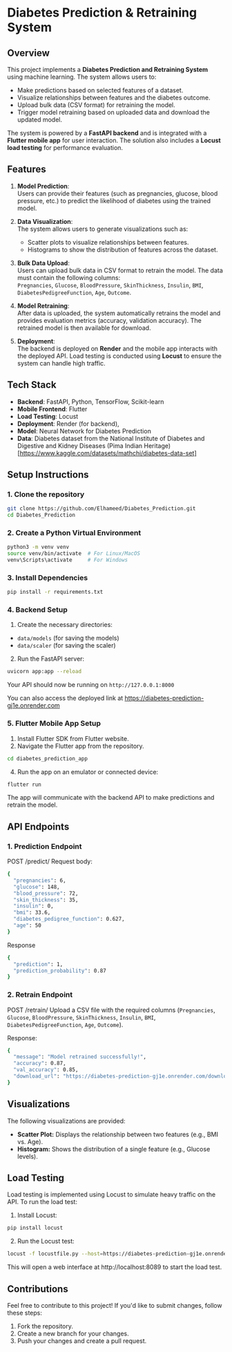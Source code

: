 # Diabetes Prediction & Retraining System

## Overview

This project implements a **Diabetes Prediction and Retraining System** using machine learning. The system allows users to:
- Make predictions based on selected features of a dataset.
- Visualize relationships between features and the diabetes outcome.
- Upload bulk data (CSV format) for retraining the model.
- Trigger model retraining based on uploaded data and download the updated model.

The system is powered by a **FastAPI backend** and is integrated with a **Flutter mobile app** for user interaction. The solution also includes a **Locust load testing** for performance evaluation.

## Features

1. **Model Prediction**:  
   Users can provide their features (such as pregnancies, glucose, blood pressure, etc.) to predict the likelihood of diabetes using the trained model.

2. **Data Visualization**:  
   The system allows users to generate visualizations such as:
   - Scatter plots to visualize relationships between features.
   - Histograms to show the distribution of features across the dataset.

3. **Bulk Data Upload**:  
   Users can upload bulk data in CSV format to retrain the model. The data must contain the following columns:  
   `Pregnancies`, `Glucose`, `BloodPressure`, `SkinThickness`, `Insulin`, `BMI`, `DiabetesPedigreeFunction`, `Age`, `Outcome`.

4. **Model Retraining**:  
   After data is uploaded, the system automatically retrains the model and provides evaluation metrics (accuracy, validation accuracy). The retrained model is then available for download.

5. **Deployment**:  
   The backend is deployed on **Render** and the mobile app interacts with the deployed API. Load testing is conducted using **Locust** to ensure the system can handle high traffic.

## Tech Stack

- **Backend**: FastAPI, Python, TensorFlow, Scikit-learn
- **Mobile Frontend**: Flutter
- **Load Testing**: Locust
- **Deployment**: Render (for backend), 
- **Model**: Neural Network for Diabetes Prediction
- **Data**: Diabetes dataset from the National Institute of Diabetes and Digestive and Kidney Diseases (Pima Indian Heritage) [https://www.kaggle.com/datasets/mathchi/diabetes-data-set]

## Setup Instructions

### 1. Clone the repository
```bash
git clone https://github.com/Elhameed/Diabetes_Prediction.git
cd Diabetes_Prediction
```

### 2. Create a Python Virtual Environment
```bash
python3 -m venv venv
source venv/bin/activate  # For Linux/MacOS
venv\Scripts\activate     # For Windows
```

### 3. Install Dependencies
```bash
pip install -r requirements.txt
```

### 4. Backend Setup
1. Create the necessary directories:

- `data/models` (for saving the models)
- `data/scaler` (for saving the scaler)
  
2. Run the FastAPI server:
```bash
uvicorn app:app --reload
```
Your API should now be running on `http://127.0.0.1:8000`

You can also access the deployed link at https://diabetes-prediction-gj1e.onrender.com

### 5.  Flutter Mobile App Setup
1. Install Flutter SDK from Flutter website.
2. Navigate the Flutter app from the repository.
```bash
cd diabetes_prediction_app
```
4. Run the app on an emulator or connected device:
```bash
flutter run
```
The app will communicate with the backend API to make predictions and retrain the model.

## API Endpoints

### 1. Prediction Endpoint

POST /predict/
Request body:

```bash
{
  "pregnancies": 6,
  "glucose": 148,
  "blood_pressure": 72,
  "skin_thickness": 35,
  "insulin": 0,
  "bmi": 33.6,
  "diabetes_pedigree_function": 0.627,
  "age": 50
}
```

Response

```bash
{
  "prediction": 1,
  "prediction_probability": 0.87
}

```

### 2. Retrain Endpoint
POST /retrain/
Upload a CSV file with the required columns (`Pregnancies`, `Glucose`, `BloodPressure`, `SkinThickness`, `Insulin`, `BMI`, `DiabetesPedigreeFunction`, `Age`, `Outcome`).

Response:
```bash
{
  "message": "Model retrained successfully!",
  "accuracy": 0.87,
  "val_accuracy": 0.85,
  "download_url": "https://diabetes-prediction-gj1e.onrender.com/download_model/models/diabetes_model_retrained.h5"
}
```

## Visualizations
The following visualizations are provided:

- **Scatter Plot:** Displays the relationship between two features (e.g., BMI vs. Age).
- **Histogram:** Shows the distribution of a single feature (e.g., Glucose levels).

## Load Testing
Load testing is implemented using Locust to simulate heavy traffic on the API. To run the load test:
1. Install Locust:
```bash
pip install locust
```

2. Run the Locust test:
```bash
locust -f locustfile.py --host=https://diabetes-prediction-gj1e.onrender.com
```
This will open a web interface at http://localhost:8089 to start the load test.


## Contributions
Feel free to contribute to this project! If you'd like to submit changes, follow these steps:

1. Fork the repository.
2. Create a new branch for your changes.
3. Push your changes and create a pull request.
